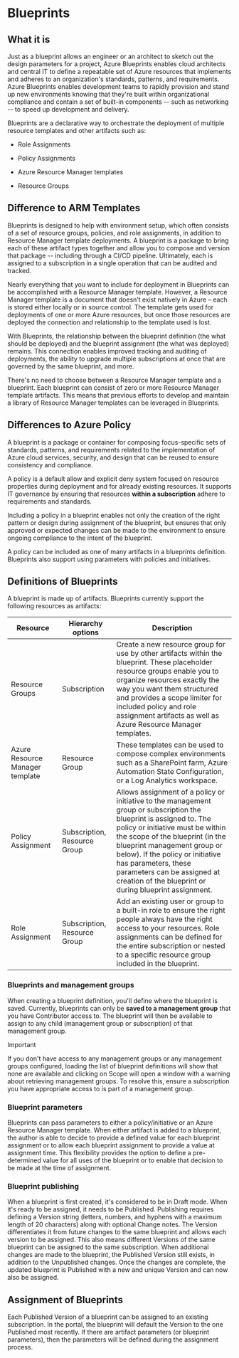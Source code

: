 # Blueprints

## What it is

Just as a blueprint allows an engineer or an architect to sketch out the design parameters for a project, Azure Blueprints enables cloud architects and central IT to define a repeatable set of Azure resources that implements and adheres to an organization's standards, patterns, and requirements. Azure Blueprints enables development teams to rapidly provision and stand up new environments knowing that they're built within organizational compliance and contain a set of built-in components -- such as networking -- to speed up development and delivery.

Blueprints are a declarative way to orchestrate the deployment of multiple resource templates and other artifacts such as:

  - Role Assignments

  - Policy Assignments

  - Azure Resource Manager templates

  - Resource Groups

## Difference to ARM Templates

Blueprints is designed to help with environment setup, which often consists of a set of resource groups, policies, and role assignments, in addition to Resource Manager template deployments. A blueprint is a package to bring each of these artifact types together and allow you to compose and version that package -- including through a CI/CD pipeline. Ultimately, each is assigned to a subscription in a single operation that can be audited and tracked.

Nearly everything that you want to include for deployment in Blueprints can be accomplished with a Resource Manager template. However, a Resource Manager template is a document that doesn’t exist natively in Azure – each is stored either locally or in source control. The template gets used for deployments of one or more Azure resources, but once those resources are deployed the connection and relationship to the template used is lost.

With Blueprints, the relationship between the blueprint definition (the what should be deployed) and the blueprint assignment (the what was deployed) remains. This connection enables improved tracking and auditing of deployments, the ability to upgrade multiple subscriptions at once that are governed by the same blueprint, and more.

There's no need to choose between a Resource Manager template and a blueprint. Each blueprint can consist of zero or more Resource Manager template artifacts. This means that previous efforts to develop and maintain a library of Resource Manager templates can be leveraged in Blueprints.

## Differences to Azure Policy

A blueprint is a package or container for composing focus-specific sets of standards, patterns, and requirements related to the implementation of Azure cloud services, security, and design that can be reused to ensure consistency and compliance.

A policy is a default allow and explicit deny system focused on resource properties during deployment and for already existing resources. It supports IT governance by ensuring that resources **within a subscription** adhere to requirements and standards.

Including a policy in a blueprint enables not only the creation of the right pattern or design during assignment of the blueprint, but ensures that only approved or expected changes can be made to the environment to ensure ongoing compliance to the intent of the blueprint.

A policy can be included as one of many artifacts in a blueprints definition. Blueprints also support using parameters with policies and initiatives.

## Definitions of Blueprints

A blueprint is made up of artifacts. Blueprints currently support the following resources as artifacts:

| Resource                        | Hierarchy options            | Description                                                                                                                                                                                                                                                                                                                                                                  |
| ------------------------------- | ---------------------------- | ---------------------------------------------------------------------------------------------------------------------------------------------------------------------------------------------------------------------------------------------------------------------------------------------------------------------------------------------------------------------------- |
| Resource Groups                 | Subscription                 | Create a new resource group for use by other artifacts within the blueprint. These placeholder resource groups enable you to organize resources exactly the way you want them structured and provides a scope limiter for included policy and role assignment artifacts as well as Azure Resource Manager templates.                                                         |
| Azure Resource Manager template | Resource Group               | These templates can be used to compose complex environments such as a SharePoint farm, Azure Automation State Configuration, or a Log Analytics workspace.                                                                                                                                                                                                                   |
| Policy Assignment               | Subscription, Resource Group | Allows assignment of a policy or initiative to the management group or subscription the blueprint is assigned to. The policy or initiative must be within the scope of the blueprint (in the blueprint management group or below). If the policy or initiative has parameters, these parameters can be assigned at creation of the blueprint or during blueprint assignment. |
| Role Assignment                 | Subscription, Resource Group | Add an existing user or group to a built-in role to ensure the right people always have the right access to your resources. Role assignments can be defined for the entire subscription or nested to a specific resource group included in the blueprint.                                                                                                                    |

### Blueprints and management groups

When creating a blueprint definition, you'll define where the blueprint is saved. Currently, blueprints can only be **saved to a management group** that you have Contributor access to. The blueprint will then be available to assign to any child (management group or subscription) of that management group.

Important

If you don't have access to any management groups or any management groups configured, loading the list of blueprint definitions will show that none are available and clicking on Scope will open a window with a warning about retrieving management groups. To resolve this, ensure a subscription you have appropriate access to is part of a management group.

### Blueprint parameters

Blueprints can pass parameters to either a policy/initiative or an Azure Resource Manager template. When either artifact is added to a blueprint, the author is able to decide to provide a defined value for each blueprint assignment or to allow each blueprint assignment to provide a value at assignment time. This flexibility provides the option to define a pre-determined value for all uses of the blueprint or to enable that decision to be made at the time of assignment.

### Blueprint publishing

When a blueprint is first created, it's considered to be in Draft mode. When it's ready to be assigned, it needs to be Published. Publishing requires defining a Version string (letters, numbers, and hyphens with a maximum length of 20 characters) along with optional Change notes. The Version differentiates it from future changes to the same blueprint and allows each version to be assigned. This also means different Versions of the same blueprint can be assigned to the same subscription. When additional changes are made to the blueprint, the Published Version still exists, in addition to the Unpublished changes. Once the changes are complete, the updated blueprint is Published with a new and unique Version and can now also be assigned.

## Assignment of Blueprints

Each Published Version of a blueprint can be assigned to an existing subscription. In the portal, the blueprint will default the Version to the one Published most recently. If there are artifact parameters (or blueprint parameters), then the parameters will be defined during the assignment process.